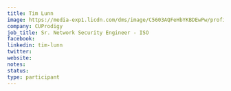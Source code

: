 ```yaml
---
title: Tim Lunn
image: https://media-exp1.licdn.com/dms/image/C5603AQFeHbYKBDEwPw/profile-displayphoto-shrink_800_800/0?e=1605744000&v=beta&t=pWKMlhJ_kE8DlJ0iKozOoXzJhh2YnazrLzQm1edNazQ
company: CUProdigy
job_title: Sr. Network Security Engineer - ISO
facebook:
linkedin: tim-lunn
twitter: 
website:
notes:
status: 
type: participant
---
```


<!-- put more details about participant here -->
